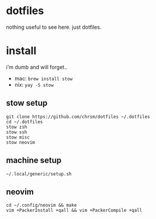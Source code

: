 # dotfiles

nothing useful to see here. just dotfiles.


# install

i'm dumb and will forget..

- mac: `brew install stow`
- nix: `yay -S stow`


## stow setup

```
git clone https://github.com/chrsm/dotfiles ~/.dotfiles
cd ~/.dotfiles
stow zsh
stow ssh
stow misc
stow neovim
```

## machine setup

```
~/.local/generic/setup.sh
```


## neovim

```
cd ~/.config/neovim && make
vim +PackerInstall +qall && vim +PackerCompile +qall
```

